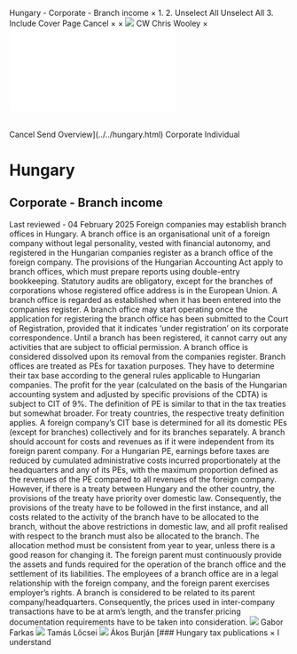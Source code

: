 Hungary - Corporate - Branch income
×
1.
2.
Unselect All
Unselect All
3.
Include Cover Page
Cancel
×
×
![](../../-/media/world-wide-tax-summaries/attachments/global---chris-wooley.ashx%3Frev=ac5e5f3223b34096b1afc2a6009c7320&revision=ac5e5f32-23b3-4096-b1af-c2a6009c7320&hash=859B7ADC84DC2CBEC9760E9E6EE7DE6D0A8BFCDF)
CW
Chris Wooley
×
![](branch-income.html)
######
Cancel
Send
Overview](../../hungary.html)
Corporate
Individual
# Hungary
## Corporate - Branch income
Last reviewed - 04 February 2025
Foreign companies may establish branch offices in Hungary. A branch office is an organisational unit of a foreign company without legal personality, vested with financial autonomy, and registered in the Hungarian companies register as a branch office of the foreign company. The provisions of the Hungarian Accounting Act apply to branch offices, which must prepare reports using double-entry bookkeeping. Statutory audits are obligatory, except for the branches of corporations whose registered office address is in the European Union.
A branch office is regarded as established when it has been entered into the companies register. A branch office may start operating once the application for registering the branch office has been submitted to the Court of Registration, provided that it indicates ‘under registration’ on its corporate correspondence. Until a branch has been registered, it cannot carry out any activities that are subject to official permission. A branch office is considered dissolved upon its removal from the companies register.
Branch offices are treated as PEs for taxation purposes. They have to determine their tax base according to the general rules applicable to Hungarian companies. The profit for the year (calculated on the basis of the Hungarian accounting system and adjusted by specific provisions of the CDTA) is subject to CIT of 9%. The definition of PE is similar to that in the tax treaties but somewhat broader. For treaty countries, the respective treaty definition applies.
A foreign company’s CIT base is determined for all its domestic PEs (except for branches) collectively and for its branches separately. A branch should account for costs and revenues as if it were independent from its foreign parent company.
For a Hungarian PE, earnings before taxes are reduced by cumulated administrative costs incurred proportionately at the headquarters and any of its PEs, with the maximum proportion defined as the revenues of the PE compared to all revenues of the foreign company.
However, if there is a treaty between Hungary and the other country, the provisions of the treaty have priority over domestic law. Consequently, the provisions of the treaty have to be followed in the first instance, and all costs related to the activity of the branch have to be allocated to the branch, without the above restrictions in domestic law, and all profit realised with respect to the branch must also be allocated to the branch. The allocation method must be consistent from year to year, unless there is a good reason for changing it.
The foreign parent must continuously provide the assets and funds required for the operation of the branch office and the settlement of its liabilities. The employees of a branch office are in a legal relationship with the foreign company, and the foreign parent exercises employer’s rights. A branch is considered to be related to its parent company/headquarters. Consequently, the prices used in inter-company transactions have to be at arm’s length, and the transfer pricing documentation requirements have to be taken into consideration.
![](../../-/media/world-wide-tax-summaries/hungarygabor-farkasfarkas-gbortlsjpg20240709024722623.ashx%3Frev=542229a3f54640178c5dae261b33a176&revision=542229a3-f546-4017-8c5d-ae261b33a176&hash=A1B240E8D178DDA8E0BE4D1A5E4B13AB77AD71C8)
Gabor Farkas
![](../../-/media/world-wide-tax-summaries/attachments/hungary---tamas-locsei.ashx%3Frev=c9a703321ecc416ab809be6a2c2d2aa2&revision=c9a70332-1ecc-416a-b809-be6a2c2d2aa2&hash=8455C9B40C8343AA115F58DB932E4657CB73488D)
Tamás Lőcsei
![](../../-/media/world-wide-tax-summaries/attachments/hungary---akos_burjan.ashx%3Frev=da30409d0004480588024f05799ec6aa&revision=da30409d-0004-4805-8802-4f05799ec6aa&hash=BCF045D2D73D1F814093B6401FB5873D6D9F18EC)
Ákos Burján
[### Hungary tax publications
×
I understand